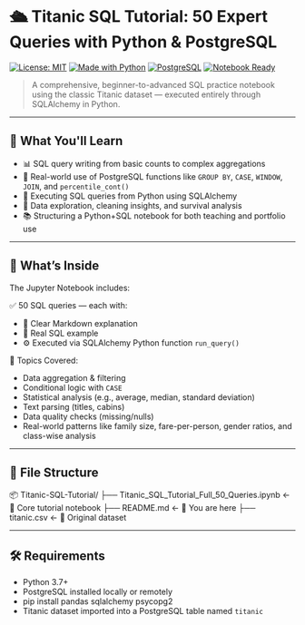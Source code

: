 # 🛳️ Titanic SQL Tutorial: 50 Expert Queries with Python & PostgreSQL

[![License: MIT](https://img.shields.io/badge/License-MIT-yellow.svg)](LICENSE)
[![Made with Python](https://img.shields.io/badge/Made%20with-Python-blue.svg)](https://www.python.org/)
[![PostgreSQL](https://img.shields.io/badge/Powered%20by-PostgreSQL-336791)](https://www.postgresql.org/)
[![Notebook Ready](https://img.shields.io/badge/Notebook-Jupyter-orange)](Titanic_SQL_Tutorial_Full_50_Queries.ipynb)

> A comprehensive, beginner-to-advanced SQL practice notebook using the classic Titanic dataset — executed entirely through SQLAlchemy in Python.

---

## 🚀 What You'll Learn

- 📊 SQL query writing from basic counts to complex aggregations
- 🧠 Real-world use of PostgreSQL functions like `GROUP BY`, `CASE`, `WINDOW`, `JOIN`, and `percentile_cont()`
- 🔄 Executing SQL queries from Python using SQLAlchemy
- 🧹 Data exploration, cleaning insights, and survival analysis
- 📚 Structuring a Python+SQL notebook for both teaching and portfolio use

---

## 🧾 What’s Inside

The Jupyter Notebook includes:

✅ 50 SQL queries — each with:
- 📝 Clear Markdown explanation
- 📌 Real SQL example
- ⚙️ Executed via SQLAlchemy Python function `run_query()`

📘 Topics Covered:
- Data aggregation & filtering
- Conditional logic with `CASE`
- Statistical analysis (e.g., average, median, standard deviation)
- Text parsing (titles, cabins)
- Data quality checks (missing/nulls)
- Real-world patterns like family size, fare-per-person, gender ratios, and class-wise analysis

---

## 📂 File Structure
📦 Titanic-SQL-Tutorial/
├── Titanic_SQL_Tutorial_Full_50_Queries.ipynb ← 📘 Core tutorial notebook
├── README.md ← 👋 You are here
├── titanic.csv ← 📄 Original dataset

---

## 🛠️ Requirements

- Python 3.7+
- PostgreSQL installed locally or remotely
- pip install pandas sqlalchemy psycopg2
- Titanic dataset imported into a PostgreSQL table named `titanic`
